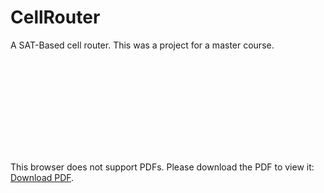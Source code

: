 # CellRouter
A SAT-Based cell router. This was a project for a master course.

<object data="https://github.com/srgrr/CellRouter/blob/master/AVLSI_pres.pdf" type="application/pdf" width="700px" height="700px">
    <embed src="https://github.com/srgrr/CellRouter/blob/master/AVLSI_pres.pdf">
        <p>This browser does not support PDFs. Please download the PDF to view it: <a href="https://github.com/srgrr/CellRouter/blob/master/AVLSI_pres.pdf">Download PDF</a>.</p>
    </embed>
</object>
